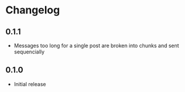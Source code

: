 # Changelog

## 0.1.1

* Messages too long for a single post are broken into chunks and sent sequencially

## 0.1.0

* Initial release
